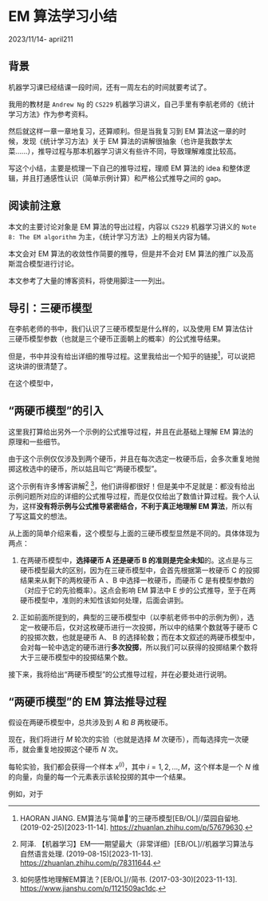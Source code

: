 # EM 算法学习小结

2023/11/14- april211

## 背景

机器学习课已经结课一段时间，还有一周左右的时间就要考试了。

我用的教材是 `Andrew Ng` 的 `CS229` 机器学习讲义，自己手里有李航老师的《统计学习方法》作为参考资料。

然后就这样一章一章地复习，还算顺利。但是当我复习到 EM 算法这一章的时候，发现《统计学习方法》关于 EM 算法的讲解很抽象（也许是我数学太菜……），推导过程与那本机器学习讲义有些许不同，导致理解难度比较高。

写这个小结，主要是梳理一下自己的推导过程，理顺 EM 算法的 idea 和整体逻辑，并且打通感性认识（简单示例计算）和严格公式推导之间的 gap。

## 阅读前注意

本文的主要讨论对象是 EM 算法的导出过程，内容以 `CS229` 机器学习讲义的 `Note 8: The EM algorithm` 为主，《统计学习方法》上的相关内容为辅。

本文会对 EM 算法的收敛性作简要的推导，但是并不会对 EM 算法的推广以及高斯混合模型进行讨论。

本文参考了大量的博客资料，将使用脚注一一列出。

## 导引：三硬币模型

在李航老师的书中，我们认识了三硬币模型是什么样的，以及使用 EM 算法估计三硬币模型参数（也就是三个硬币正面朝上的概率）的公式推导结果。

但是，书中并没有给出详细的推导过程。这里我给出一个知乎的链接[^1]，可以说把这块讲的很清楚了。

[^1]: HAORAN JIANG. EM算法与‘简单🌰’的三硬币模型[EB/OL]//菜园自留地. (2019-02-25)[2023-11-14]. https://zhuanlan.zhihu.com/p/57679630.

在这个模型中，

## “两硬币模型”的引入

这里我打算给出另外一个示例的公式推导过程，并且在此基础上理解 EM 算法的原理和一些细节。

由于这个示例仅仅涉及到两个硬币，并且在每次选定一枚硬币后，会多次重复地抛掷这枚选中的硬币，所以姑且叫它“两硬币模型”。

这个示例有许多博客讲解[^2] [^3]，他们讲得都很好！但是美中不足就是：都没有给出示例问题所对应的详细的公式推导过程，而是仅仅给出了数值计算过程。我个人认为，这样**没有将示例与公式推导紧密结合，不利于真正地理解 EM 算法**，所以有了写这篇文的想法。

[^2]: 阿泽. 【机器学习】EM——期望最大（非常详细）[EB/OL]//机器学习算法与自然语言处理. (2019-08-15)[2023-11-13]. https://zhuanlan.zhihu.com/p/78311644.

[^3]: 如何感性地理解EM算法？[EB/OL]//简书. (2017-03-30)[2023-11-13]. https://www.jianshu.com/p/1121509ac1dc.

从上面的简单介绍来看，这个模型与上面的三硬币模型显然是不同的。具体体现为两点：

1. 在两硬币模型中，**选择硬币 A 还是硬币 B 的准则是完全未知**的。这点是与三硬币模型最大的区别，因为在三硬币模型中，会首先根据第一枚硬币 C 的投掷结果来从剩下的两枚硬币 A 、B 中选择一枚硬币，而硬币 C 是有模型参数的（对应于它的先验概率）。这点会影响 EM 算法中 E 步的公式推导，至于在两硬币模型中，准则的未知性该如何处理，后面会讲到。

2. 正如前面所提到的，典型的三硬币模型中（以李航老师书中的示例为例），选定一枚硬币后，仅对这枚硬币进行一次投掷，所以中的结果个数就等于硬币 C 的投掷次数，也就是硬币 A、 B 的选择轮数；而在本文叙述的两硬币模型中，会对每一轮中选定的硬币进行**多次投掷**，所以我们可以获得的投掷结果个数将大于三硬币模型中的投掷结果个数。

接下来，我将给出“两硬币模型”的公式推导过程，并在必要处进行说明。

## “两硬币模型”的 EM 算法推导过程

假设在两硬币模型中，总共涉及到 $` A `$ 和 $` B `$ 两枚硬币。

现在，我们将进行 $` M `$ 轮次的实验（也就是选择 $` M `$ 次硬币），而每选择完一次硬币，就会重复地投掷这个硬币 $` N `$ 次。

每轮实验，我们都会获得一个样本 $` x^{(i)} `$，其中 $` i = 1, 2, ..., M `$，这个样本是一个 $` N `$ 维的向量，向量的每一个元素表示该轮投掷的其中一个结果。

例如，对于

